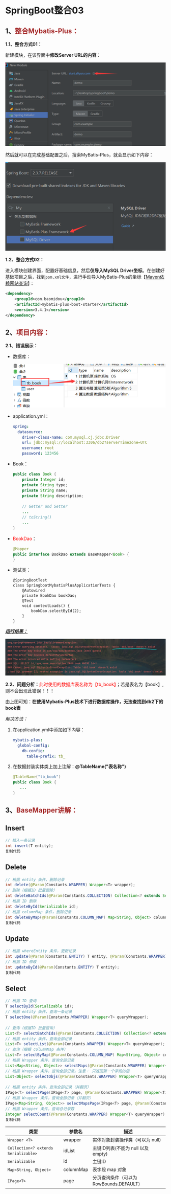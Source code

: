 # SpringBoot整合03

## 1、<span style="color:brown">整合Mybatis-Plus：</span>

**1.1、整合方式01：**

新建模块，在该界面中**修改Server URL的内容**：

<img src="https://raw.githubusercontent.com/root-bine/image/main/Typora-image/SpringBoot%E6%95%B4%E5%90%88MP01.png" alt="image-20221009164020550" style="zoom: 50%;" />

然后就可以在完成基础配置之后，搜索MyBatis-Plus，就会显示如下内容：

<img src="https://raw.githubusercontent.com/root-bine/image/main/Typora-image/SpringBoot%E6%95%B4%E5%90%88MP02.png" alt="image-20221009163110829" style="zoom: 80%;" />

**1.2、整合方式02：**

进入模块创建界面，配置好基础信息，然后**仅导入MySQL Driver坐标**。在创建好基础项目之后，找到`pom.xml文件`，进行手动导入MyBatis-Plus的坐标【[Maven依赖网站查询](https://mvnrepository.com/)】：

```xml
<dependency>
    <groupId>com.baomidou</groupId>
    <artifactId>mybatis-plus-boot-starter</artifactId>
    <version>3.4.1</version>
</dependency>
```



## 2、<span style="color:brown">项目内容：</span>

**2.1、错误展示：**

- 数据库：

  <img src="https://raw.githubusercontent.com/root-bine/image/main/Typora-image/SpringBoot%E6%95%B4%E5%90%88MP03.png" alt="image-20221009165325914"  />

- application.yml：

  ```yaml
  spring:
    datasource:
      driver-class-name: com.mysql.cj.jdbc.Driver
      url: jdbc:mysql://localhost:3306/db2?serverTimezone=UTC
      username: root
      password: 123456
  ```

- Book：

  ```java
  public class Book {
      private Integer id;
      private String type;
      private String name;
      private String description;
      
      // Getter and Setter
      ...
      // toString()
      ...
  }
  ```

- <span style="color:red">BookDao</span>：

  ```java
  @Mapper
  public interface BookDao extends BaseMapper<Book> {
  }
  ```

- 测试类：

  ```
  @SpringBootTest
  class SpringbootMybatisPlusApplicationTests {
      @Autowired
      private BookDao bookDao;
      @Test
      void contextLoads() {
          bookDao.selectById(2);
      }
  }
  ```

<u>***运行结果：***</u>

![image-20221009165730310](https://raw.githubusercontent.com/root-bine/image/main/Typora-image/SpringBoot%E6%95%B4%E5%90%88MP04.png)

**2.2、问题分析：**<span style="color:red">此时使用的数据库表名称为【tb_book】</span>；若是表名为【book】,则不会出现此错误！！！

由上图可知：**在使用Mybatis-Plus技术下进行数据库操作，无法查找到db2下的book表**

*解决方法：*

1. 在application.yml中添加如下内容：

   ```yaml
   mybatis-plus:
     global-config:
       db-config:
         table-prefix: tb_
   ```

2. 在数据封装实体类上加上注解：**@TableName("表名称")**

   ```java
   @TableName("tb_book")
   public class Book {
      ...
   }
   ```



## 3、<span style="color:brown">BaseMapper<T>讲解：</span>

## Insert

```java
// 插入一条记录
int insert(T entity);
复制代码
```

## Delete

```java
// 根据 entity 条件，删除记录
int delete(@Param(Constants.WRAPPER) Wrapper<T> wrapper);
// 删除（根据ID 批量删除）
int deleteBatchIds(@Param(Constants.COLLECTION) Collection<? extends Serializable> idList);
// 根据 ID 删除
int deleteById(Serializable id);
// 根据 columnMap 条件，删除记录
int deleteByMap(@Param(Constants.COLUMN_MAP) Map<String, Object> columnMap);
复制代码
```

## Update

```java
// 根据 whereEntity 条件，更新记录
int update(@Param(Constants.ENTITY) T entity, @Param(Constants.WRAPPER) Wrapper<T> updateWrapper);
// 根据 ID 修改
int updateById(@Param(Constants.ENTITY) T entity);
复制代码
```

## Select

```java
// 根据 ID 查询
T selectById(Serializable id);
// 根据 entity 条件，查询一条记录
T selectOne(@Param(Constants.WRAPPER) Wrapper<T> queryWrapper);

// 查询（根据ID 批量查询）
List<T> selectBatchIds(@Param(Constants.COLLECTION) Collection<? extends Serializable> idList);
// 根据 entity 条件，查询全部记录
List<T> selectList(@Param(Constants.WRAPPER) Wrapper<T> queryWrapper);
// 查询（根据 columnMap 条件）
List<T> selectByMap(@Param(Constants.COLUMN_MAP) Map<String, Object> columnMap);
// 根据 Wrapper 条件，查询全部记录
List<Map<String, Object>> selectMaps(@Param(Constants.WRAPPER) Wrapper<T> queryWrapper);
// 根据 Wrapper 条件，查询全部记录。注意： 只返回第一个字段的值
List<Object> selectObjs(@Param(Constants.WRAPPER) Wrapper<T> queryWrapper);

// 根据 entity 条件，查询全部记录（并翻页）
IPage<T> selectPage(IPage<T> page, @Param(Constants.WRAPPER) Wrapper<T> queryWrapper);
// 根据 Wrapper 条件，查询全部记录（并翻页）
IPage<Map<String, Object>> selectMapsPage(IPage<T> page, @Param(Constants.WRAPPER) Wrapper<T> queryWrapper);
// 根据 Wrapper 条件，查询总记录数
Integer selectCount(@Param(Constants.WRAPPER) Wrapper<T> queryWrapper);
复制代码
```

| 类型                                 | 参数名    | 描述                                     |
| ------------------------------------ | --------- | ---------------------------------------- |
| `Wrapper <T>`                        | wrapper   | 实体对象封装操作类（可以为 null）        |
| `Collection<? extends Serializable>` | idList    | 主键ID列表(不能为 null 以及 empty)       |
| `Serializable`                       | id        | 主键ID                                   |
| `Map<String, Object>`                | columnMap | 表字段 map 对象                          |
| `IPage<T>`                           | page      | 分页查询条件（可以为 RowBounds.DEFAULT） |